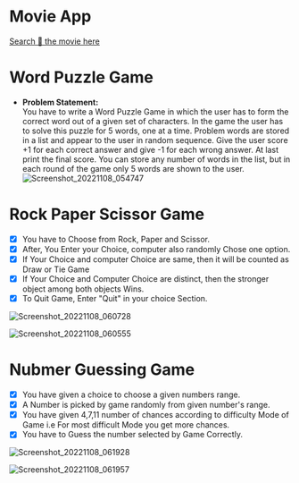 # Movie App
[Search 🔎 the movie here](https://candid-pixie-71e48c.netlify.app/)



# Word Puzzle Game

 - **Problem Statement:**    
    You have to write a Word Puzzle Game in which the user has to form
the correct word out of a given set of characters. In the game the user has to solve this
puzzle for 5 words, one at a time. Problem words are stored in a list and appear to the user
in random sequence. Give the user score +1 for each correct answer and give -1 for each
wrong answer. At last print the final score. You can store any number of words in the list, but
in each round of the game only 5 words are shown to the user.
![Screenshot_20221108_054747](https://user-images.githubusercontent.com/103645516/200562020-b85cb2b2-8d34-4a35-975a-6f1079872916.png)





 # Rock Paper Scissor Game
 
  - [x] You have to Choose from Rock, Paper and Scissor.
  - [x] After, You Enter your Choice, computer also randomly Chose one option.
  - [x] If Your Choice and computer Choice are same, then it will be counted as Draw or Tie Game
  - [x] If Your Choice and Computer Choice are distinct, then the stronger object among both objects Wins.   
  - [x] To Quit Game, Enter \"Quit\" in your choice Section.
  
![Screenshot_20221108_060728](https://user-images.githubusercontent.com/103645516/200565714-4a72301e-93b6-456e-a46f-d3611a0b2e61.png)

![Screenshot_20221108_060555](https://user-images.githubusercontent.com/103645516/200565761-f8df56fc-ac3a-4d82-bb18-1df07d9b39dd.png)

 
 
 
  
  # Nubmer Guessing Game
 
  - [x] You have given a choice to choose a given numbers range.
  - [x] A Number is picked by game randomly from given number's range.
  - [x] You have given 4,7,11 number of chances according to difficulty Mode of Game i.e For most difficult Mode you get more chances.
  - [x] You have to Guess the number selected by Game Correctly.

![Screenshot_20221108_061928](https://user-images.githubusercontent.com/103645516/200569124-1fc941bc-ad52-403f-a868-43aca390a37a.png)

![Screenshot_20221108_061957](https://user-images.githubusercontent.com/103645516/200569200-297e0432-148c-4876-ab2c-8939b0ee9951.png)
